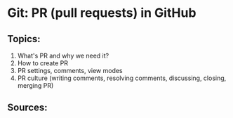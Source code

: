 # Git: PR (pull requests) in GitHub

## Topics:

1. What's PR and why we need it?
2. How to create PR
3. PR settings, comments, view modes
4. PR culture (writing comments, resolving comments, discussing, closing, merging PR)

## Sources:
